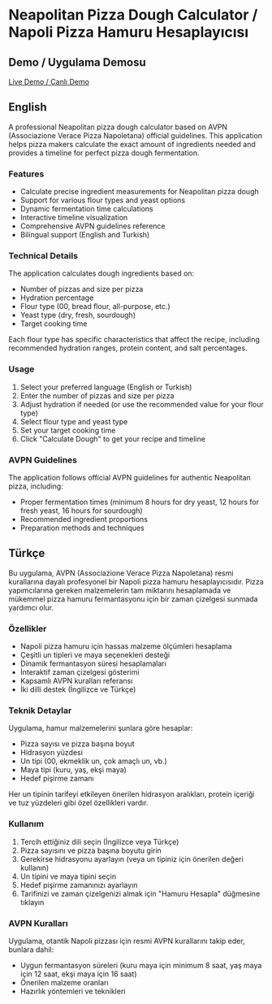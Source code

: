 # Neapolitan Pizza Dough Calculator / Napoli Pizza Hamuru Hesaplayıcısı

## Demo / Uygulama Demosu

[Live Demo / Canlı Demo](https://neopolitan-pizza-calculator-planner.vercel.app/)

## English

A professional Neapolitan pizza dough calculator based on AVPN (Associazione Verace Pizza Napoletana) official guidelines. This application helps pizza makers calculate the exact amount of ingredients needed and provides a timeline for perfect pizza dough fermentation.

### Features

- Calculate precise ingredient measurements for Neapolitan pizza dough
- Support for various flour types and yeast options
- Dynamic fermentation time calculations
- Interactive timeline visualization
- Comprehensive AVPN guidelines reference
- Bilingual support (English and Turkish)

### Technical Details

The application calculates dough ingredients based on:
- Number of pizzas and size per pizza
- Hydration percentage
- Flour type (00, bread flour, all-purpose, etc.)
- Yeast type (dry, fresh, sourdough)
- Target cooking time

Each flour type has specific characteristics that affect the recipe, including recommended hydration ranges, protein content, and salt percentages.

### Usage

1. Select your preferred language (English or Turkish)
2. Enter the number of pizzas and size per pizza
3. Adjust hydration if needed (or use the recommended value for your flour type)
4. Select flour type and yeast type
5. Set your target cooking time
6. Click "Calculate Dough" to get your recipe and timeline

### AVPN Guidelines

The application follows official AVPN guidelines for authentic Neapolitan pizza, including:
- Proper fermentation times (minimum 8 hours for dry yeast, 12 hours for fresh yeast, 16 hours for sourdough)
- Recommended ingredient proportions
- Preparation methods and techniques

## Türkçe

Bu uygulama, AVPN (Associazione Verace Pizza Napoletana) resmi kurallarına dayalı profesyonel bir Napoli pizza hamuru hesaplayıcısıdır. Pizza yapımcılarına gereken malzemelerin tam miktarını hesaplamada ve mükemmel pizza hamuru fermantasyonu için bir zaman çizelgesi sunmada yardımcı olur.

### Özellikler

- Napoli pizza hamuru için hassas malzeme ölçümleri hesaplama
- Çeşitli un tipleri ve maya seçenekleri desteği
- Dinamik fermantasyon süresi hesaplamaları
- İnteraktif zaman çizelgesi gösterimi
- Kapsamlı AVPN kuralları referansı
- İki dilli destek (İngilizce ve Türkçe)

### Teknik Detaylar

Uygulama, hamur malzemelerini şunlara göre hesaplar:
- Pizza sayısı ve pizza başına boyut
- Hidrasyon yüzdesi
- Un tipi (00, ekmeklik un, çok amaçlı un, vb.)
- Maya tipi (kuru, yaş, ekşi maya)
- Hedef pişirme zamanı

Her un tipinin tarifeyi etkileyen önerilen hidrasyon aralıkları, protein içeriği ve tuz yüzdeleri gibi özel özellikleri vardır.

### Kullanım

1. Tercih ettiğiniz dili seçin (İngilizce veya Türkçe)
2. Pizza sayısını ve pizza başına boyutu girin
3. Gerekirse hidrasyonu ayarlayın (veya un tipiniz için önerilen değeri kullanın)
4. Un tipini ve maya tipini seçin
5. Hedef pişirme zamanınızı ayarlayın
6. Tarifinizi ve zaman çizelgenizi almak için "Hamuru Hesapla" düğmesine tıklayın

### AVPN Kuralları

Uygulama, otantik Napoli pizzası için resmi AVPN kurallarını takip eder, bunlara dahil:
- Uygun fermantasyon süreleri (kuru maya için minimum 8 saat, yaş maya için 12 saat, ekşi maya için 16 saat)
- Önerilen malzeme oranları
- Hazırlık yöntemleri ve teknikleri
